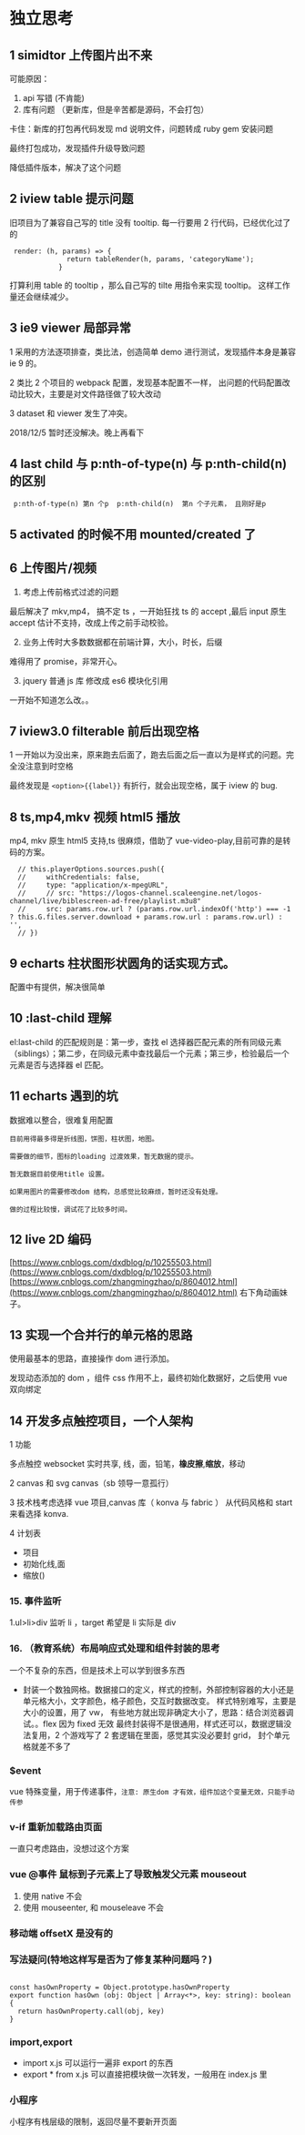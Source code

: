 # 独立思考

## 1 simidtor 上传图片出不来

可能原因：

1. api 写错 (不肯能)
2. 库有问题 （更新库，但是辛苦都是源码，不会打包）

卡住：新库的打包再代码发现 md 说明文件，问题转成 ruby gem 安装问题

最终打包成功，发现插件升级导致问题

降低插件版本，解决了这个问题

## 2 iview table 提示问题

旧项目为了兼容自己写的 title 没有 tooltip. 每一行要用 2 行代码，已经优化过了的

```
 render: (h, params) => {
              return tableRender(h, params, 'categoryName');
            }
```

打算利用 table 的 tooltip ，那么自己写的 tilte 用指令来实现 tooltip。 这样工作量还会继续减少。

## 3 ie9 viewer 局部异常

1 采用的方法逐项排查，类比法，创造简单 demo 进行测试，发现插件本身是兼容 ie 9 的。

2 类比 2 个项目的 webpack 配置，发现基本配置不一样， 出问题的代码配置改动比较大，主要是对文件路径做了较大改动

3 dataset 和 viewer 发生了冲突。

2018/12/5 暂时还没解决。晚上再看下

## 4 last child 与 p:nth-of-type(n) 与 p:nth-child(n) 的区别

```
 p:nth-of-type(n) 第n 个p  p:nth-child(n)  第n 个子元素， 且刚好是p

```

## 5 activated 的时候不用 mounted/created 了

## 6 上传图片/视频

1. 考虑上传前格式过滤的问题

最后解决了 mkv,mp4， 搞不定 ts ，一开始狂找 ts 的 accept ,最后 input 原生 accept 估计不支持，改成上传之前手动校验。

2. 业务上传时大多数数据都在前端计算，大小，时长，后缀

难得用了 promise，非常开心。

3. jquery 普通 js 库 修改成 es6 模块化引用

一开始不知道怎么改。。

## 7 iview3.0 filterable 前后出现空格

1 一开始以为没出来，原来跑去后面了，跑去后面之后一直以为是样式的问题。完全没注意到时空格

最终发现是 `<option>{{label}}` 有折行，就会出现空格，属于 iview 的 bug.

## 8 ts,mp4,mkv 视频 html5 播放

mp4, mkv 原生 html5 支持,ts 很麻烦，借助了 vue-video-play,目前可靠的是转码的方案。

```
  // this.playerOptions.sources.push({
  //     withCredentials: false,
  //     type: "application/x-mpegURL",
  //     // src: "https://logos-channel.scaleengine.net/logos-channel/live/biblescreen-ad-free/playlist.m3u8"
  //     src: params.row.url ? (params.row.url.indexOf('http') === -1 ? this.G.files.server.download + params.row.url : params.row.url) : '',
  // })

```

## 9 echarts 柱状图形状圆角的话实现方式。

配置中有提供，解决很简单

## 10 :last-child 理解

el:last-child 的匹配规则是：第一步，查找 el 选择器匹配元素的所有同级元素（siblings）；第二步，在同级元素中查找最后一个元素；第三步，检验最后一个元素是否与选择器 el 匹配。

## 11 echarts 遇到的坑

数据难以整合，很难复用配置

    目前用得最多得是折线图，饼图，柱状图，地图。

    需要做的细节，图标的loading 过渡效果，暂无数据的提示。

    暂无数据目前使用title 设置。

    如果用图片的需要修改dom 结构，总感觉比较麻烦，暂时还没有处理。

    做的过程比较慢，调试花了比较多时间。

## 12 live 2D 编码

[https://www.cnblogs.com/dxdblog/p/10255503.html](https://www.cnblogs.com/dxdblog/p/10255503.html)
[https://www.cnblogs.com/zhangmingzhao/p/8604012.html](https://www.cnblogs.com/zhangmingzhao/p/8604012.html) 右下角动画妹子。

## 13 实现一个合并行的单元格的思路

使用最基本的思路，直接操作 dom 进行添加。

发现动态添加的 dom ，组件 css 作用不上，最终初始化数据好，之后使用 vue 双向绑定

## 14 开发多点触控项目，一个人架构

1 功能

多点触控 websocket 实时共享, 线，面，铅笔，**橡皮擦**,**缩放**，移动

2 canvas 和 svg canvas（sb 领导一意孤行）

3 技术栈考虑选择 vue 项目,canvas 库（ konva 与 fabric ） 从代码风格和 start 来看选择 konva.

4 计划表

-   项目
-   初始化线,面
-   缩放()

### 15. 事件监听

1.ul>li>div 监听 li ，target 希望是 li 实际是 div

### 16. （教育系统）布局响应式处理和组件封装的思考

一个不复杂的东西，但是技术上可以学到很多东西

-   封装一个数独网格。数据接口的定义，样式的控制，外部控制容器的大小还是单元格大小，文字颜色，格子颜色，交互时数据改变。
    样式特别难写，主要是大小的设置，用了 vw， 有些地方就出现非确定大小了，思路：结合浏览器调试。。flex 因为 fixed 无效
    最终封装得不是很通用，样式还可以，数据逻辑没法复用，2 个游戏写了 2 套逻辑在里面，感觉其实没必要封 grid， 封个单元格就差不多了

### \$event

vue 特殊变量，用于传递事件，`注意: 原生dom 才有效，组件加这个变量无效，只能手动传参`

### v-if 重新加载路由页面

一直只考虑路由，没想过这个方案

### vue @事件 鼠标到子元素上了导致触发父元素 mouseout

1. 使用 native 不会
2. 使用 mouseenter, 和 mouseleave 不会

### 移动端 offsetX 是没有的

### 写法疑问(特地这样写是否为了修复某种问题吗？)

```

const hasOwnProperty = Object.prototype.hasOwnProperty
export function hasOwn (obj: Object | Array<*>, key: string): boolean {
  return hasOwnProperty.call(obj, key)
}

```

### import,export

-   import x.js 可以运行一遍非 export 的东西
-   export \* from x.js 可以直接把模块做一次转发，一般用在 index.js 里

### 小程序

小程序有栈层级的限制，返回尽量不要新开页面
